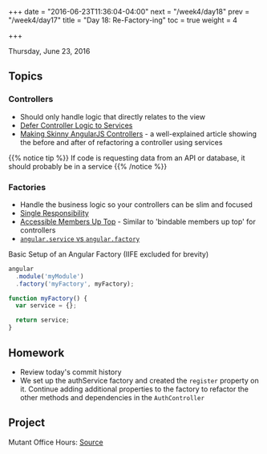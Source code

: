 +++
date = "2016-06-23T11:36:04-04:00"
next = "/week4/day18"
prev = "/week4/day17"
title = "Day 18: Re-Factory-ing"
toc = true
weight = 4

+++

<date>Thursday, June 23, 2016</date>

## Topics

### Controllers
  * Should only handle logic that directly relates to the view
  * [Defer Controller Logic to Services](https://github.com/johnpapa/angular-styleguide/blob/master/a1/README.md#accessible-members-up-top)
  * [Making Skinny AngularJS Controllers](https://scotch.io/tutorials/making-skinny-angularjs-controllers) - a well-explained article showing the before and after of refactoring a controller using services

  {{% notice tip %}}
  If code is requesting data from an API or database, it should probably be in a service
  {{% /notice %}}

### Factories
  * Handle the business logic so your controllers can be slim and focused
  * [Single Responsibility](https://github.com/johnpapa/angular-styleguide/blob/master/a1/README.md#single-responsibility-1)
  * [Accessible Members Up Top](https://github.com/johnpapa/angular-styleguide/blob/master/a1/README.md#accessible-members-up-top) - Similar to 'bindable members up top' for controllers
  * [`angular.service` vs `angular.factory`](http://stackoverflow.com/questions/14324451/angular-service-vs-angular-factory)

Basic Setup of an Angular Factory (IIFE excluded for brevity)

```js
angular
  .module('myModule')
  .factory('myFactory', myFactory);

function myFactory() {
  var service = {};

  return service;
}
```

## Homework
  * Review today's commit history
  * We set up the authService factory and created the `register` property on it.  Continue adding additional properties to the factory to refactor the other methods and dependencies in the `AuthController`

## Project
Mutant Office Hours: [Source](https://github.com/xternbootcamp16/mutant-office-hours/tree/699f1bce23c4209ad93b0ec415b3fd30100b3c1b)
